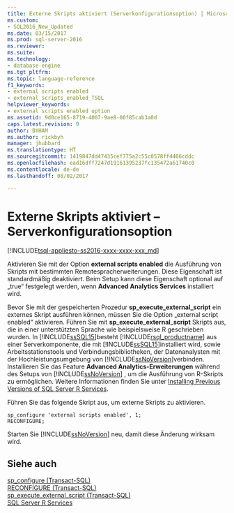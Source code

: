 ```yaml
---
title: Externe Skripts aktiviert (Serverkonfigurationsoption) | Microsoft-Dokumentation
ms.custom:
- SQL2016_New_Updated
ms.date: 03/15/2017
ms.prod: sql-server-2016
ms.reviewer: 
ms.suite: 
ms.technology:
- database-engine
ms.tgt_pltfrm: 
ms.topic: language-reference
f1_keywords:
- external scripts enabled
- external_scripts_enabled_TSQL
helpviewer_keywords:
- external scripts enabled option
ms.assetid: 9d0ce165-8719-4007-9ae8-00f85cab3a0d
caps.latest.revision: 9
author: BYHAM
ms.author: rickbyh
manager: jhubbard
ms.translationtype: HT
ms.sourcegitcommit: 1419847dd47435cef775a2c55c0578ff4406cddc
ms.openlocfilehash: ead16dff7247d19161395237fc135472a61740c0
ms.contentlocale: de-de
ms.lasthandoff: 08/02/2017

---
```

# <a name="external-scripts-enabled-server-configuration-option"></a>Externe Skripts aktiviert – Serverkonfigurationsoption
[!INCLUDE[tsql-appliesto-ss2016-xxxx-xxxx-xxx_md](../../includes/tsql-appliesto-ss2016-xxxx-xxxx-xxx-md.md)]

  Aktivieren Sie mit der Option **external scripts enabled** die Ausführung von Skripts mit bestimmten Remotespracherweiterungen. Diese Eigenschaft ist standardmäßig deaktiviert. Beim Setup kann diese Eigenschaft optional auf „true“ festgelegt werden, wenn **Advanced Analytics Services** installiert wird.  
  

 Bevor Sie mit der gespeicherten Prozedur **sp_execute_external_script** ein externes Skript ausführen können, müssen Sie die Option „external script enabled“ aktivieren. Führen Sie mit **sp_execute_external_script** Skripts aus, die in einer unterstützten Sprache wie beispielsweise R geschrieben wurden. In [!INCLUDE[ssSQL15](../../includes/sssql15-md.md)]besteht [!INCLUDE[rsql_productname](../../includes/rsql-productname-md.md)] aus einer Serverkomponente, die mit [!INCLUDE[ssSQL15](../../includes/sssql15-md.md)]installiert wird, sowie Arbeitsstationstools und Verbindungsbibliotheken, der Datenanalysten mit der Hochleistungsumgebung von [!INCLUDE[ssNoVersion](../../includes/ssnoversion-md.md)]verbinden.  Installieren Sie das Feature **Advanced Analytics-Erweiterungen** während des Setups von [!INCLUDE[ssNoVersion](../../includes/ssnoversion-md.md)] , um die Ausführung von R-Skripts zu ermöglichen. Weitere Informationen finden Sie unter [Installing Previous Versions of SQL Server R Services](http://msdn.microsoft.com/library/48380645-9e72-4744-bebb-1c1fd8a18c43).  
  
 Führen Sie das folgende Skript aus, um externe Skripts zu aktivieren.  
  
```  
sp_configure 'external scripts enabled', 1;  
RECONFIGURE;  
```  
  
 Starten Sie [!INCLUDE[ssNoVersion](../../includes/ssnoversion-md.md)] neu, damit diese Änderung wirksam wird.  
  
## <a name="see-also"></a>Siehe auch  
 [sp_configure &#40;Transact-SQL&#41;](../../relational-databases/system-stored-procedures/sp-configure-transact-sql.md)   
 [RECONFIGURE &#40;Transact-SQL&#41;](../../t-sql/language-elements/reconfigure-transact-sql.md)   
 [sp_execute_external_script (Transact-SQL)](../../relational-databases/system-stored-procedures/sp-execute-external-script-transact-sql.md)   
 [SQL Server R Services](../../advanced-analytics/r-services/sql-server-r-services.md)  
  
  

